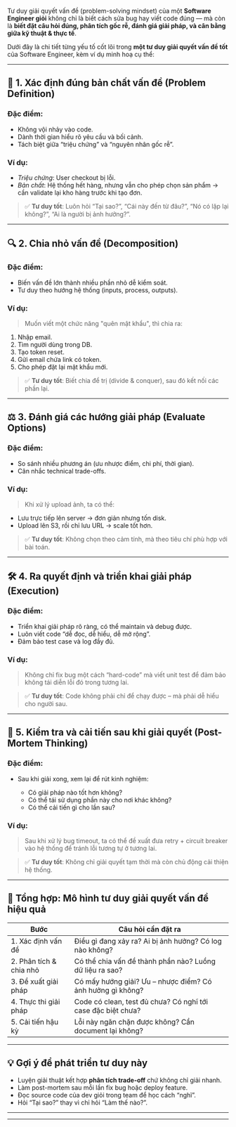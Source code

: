 Tư duy giải quyết vấn đề (problem-solving mindset) của một **Software Engineer giỏi** không chỉ là biết cách sửa bug hay viết code đúng — mà còn là **biết đặt câu hỏi đúng, phân tích gốc rễ, đánh giá giải pháp, và cân bằng giữa kỹ thuật & thực tế**.

Dưới đây là chi tiết từng yếu tố cốt lõi trong **một tư duy giải quyết vấn đề tốt** của Software Engineer, kèm ví dụ minh hoạ cụ thể:

---

## 🧠 1. **Xác định đúng bản chất vấn đề (Problem Definition)**

### Đặc điểm:

- Không vội nhảy vào code.
- Dành thời gian hiểu rõ yêu cầu và bối cảnh.
- Tách biệt giữa “triệu chứng” và “nguyên nhân gốc rễ”.

### Ví dụ:

- _Triệu chứng_: User checkout bị lỗi.
- _Bản chất_: Hệ thống hết hàng, nhưng vẫn cho phép chọn sản phẩm -> cần validate lại kho hàng trước khi tạo đơn.

> ✅ **Tư duy tốt**: Luôn hỏi “Tại sao?”, “Cái này đến từ đâu?”, “Nó có lặp lại không?”, “Ai là người bị ảnh hưởng?”.

---

## 🔍 2. **Chia nhỏ vấn đề (Decomposition)**

### Đặc điểm:

- Biến vấn đề lớn thành nhiều phần nhỏ dễ kiểm soát.
- Tư duy theo hướng hệ thống (inputs, process, outputs).

### Ví dụ:

> Muốn viết một chức năng "quên mật khẩu", thì chia ra:

1. Nhập email.
2. Tìm người dùng trong DB.
3. Tạo token reset.
4. Gửi email chứa link có token.
5. Cho phép đặt lại mật khẩu mới.

> ✅ **Tư duy tốt**: Biết chia để trị (divide & conquer), sau đó kết nối các phần lại.

---

## ⚖️ 3. **Đánh giá các hướng giải pháp (Evaluate Options)**

### Đặc điểm:

- So sánh nhiều phương án (ưu nhược điểm, chi phí, thời gian).
- Cân nhắc technical trade-offs.

### Ví dụ:

> Khi xử lý upload ảnh, ta có thể:

- Lưu trực tiếp lên server → đơn giản nhưng tốn disk.
- Upload lên S3, rồi chỉ lưu URL → scale tốt hơn.

> ✅ **Tư duy tốt**: Không chọn theo cảm tính, mà theo tiêu chí phù hợp với bài toán.

---

## 🛠️ 4. **Ra quyết định và triển khai giải pháp (Execution)**

### Đặc điểm:

- Triển khai giải pháp rõ ràng, có thể maintain và debug được.
- Luôn viết code “dễ đọc, dễ hiểu, dễ mở rộng”.
- Đảm bảo test case và log đầy đủ.

### Ví dụ:

> Không chỉ fix bug một cách “hard-code” mà viết unit test để đảm bảo không tái diễn lỗi đó trong tương lai.

> ✅ **Tư duy tốt**: Code không phải chỉ để chạy được – mà phải dễ hiểu cho người sau.

---

## 🔄 5. **Kiểm tra và cải tiến sau khi giải quyết (Post-Mortem Thinking)**

### Đặc điểm:

- Sau khi giải xong, xem lại để rút kinh nghiệm:

  - Có giải pháp nào tốt hơn không?
  - Có thể tái sử dụng phần này cho nơi khác không?
  - Có thể cải tiến gì cho lần sau?

### Ví dụ:

> Sau khi xử lý bug timeout, ta có thể đề xuất đưa retry + circuit breaker vào hệ thống để tránh lỗi tương tự ở tương lai.

> ✅ **Tư duy tốt**: Không chỉ giải quyết tạm thời mà còn chủ động cải thiện hệ thống.

---

## 🧩 Tổng hợp: Mô hình tư duy giải quyết vấn đề hiệu quả

| Bước                    | Câu hỏi cần đặt ra                                           |
| ----------------------- | ------------------------------------------------------------ |
| 1. Xác định vấn đề      | Điều gì đang xảy ra? Ai bị ảnh hưởng? Có log nào không?      |
| 2. Phân tích & chia nhỏ | Có thể chia vấn đề thành phần nào? Luồng dữ liệu ra sao?     |
| 3. Đề xuất giải pháp    | Có mấy hướng giải? Ưu – nhược điểm? Có ảnh hưởng gì không?   |
| 4. Thực thi giải pháp   | Code có clean, test đủ chưa? Có nghĩ tới case đặc biệt chưa? |
| 5. Cải tiến hậu kỳ      | Lỗi này ngăn chặn được không? Cần document lại không?        |

---

## 💡 Gợi ý để phát triển tư duy này

- Luyện giải thuật kết hợp **phân tích trade-off** chứ không chỉ giải nhanh.
- Làm post-mortem sau mỗi lần fix bug hoặc deploy feature.
- Đọc source code của dev giỏi trong team để học cách “nghĩ”.
- Hỏi “Tại sao?” thay vì chỉ hỏi “Làm thế nào?”.

---

---
